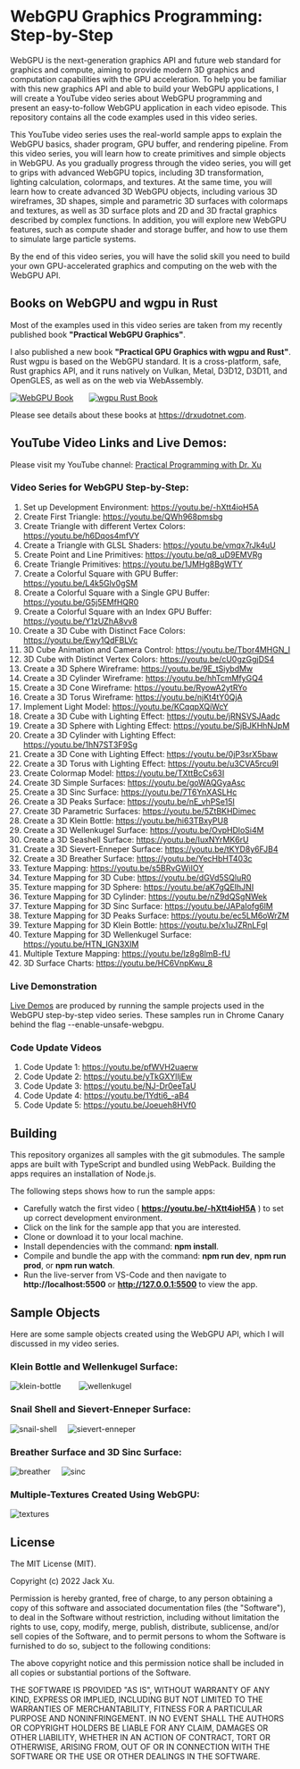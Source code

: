 # WebGPU Graphics Programming: Step-by-Step 

WebGPU is the next-generation graphics API and future web standard for graphics and compute, aiming to provide modern 3D graphics and 
computation capabilities with the GPU acceleration. To help you be familiar with this new graphics API and able to build your WebGPU 
applications, I will create a YouTube video series about WebGPU programming and present an easy-to-follow WebGPU application in each video episode. 
This repository contains all the code examples used in this video series.

This YouTube video series uses the real-world sample apps to explain the WebGPU basics, shader program, GPU buffer, and rendering pipeline. From this video series, you will learn how to create primitives and simple objects in WebGPU. As you gradually progress through the video series, you will get to grips with advanced WebGPU topics, including 3D transformation, lighting calculation, colormaps, and textures. At the same time, you will learn how to create advanced 3D WebGPU objects, including various 3D wireframes, 3D shapes, simple and parametric 3D surfaces with 
colormaps and textures, as well as 3D surface plots and 2D and 3D fractal graphics described by complex functions. In addition, you will explore new WebGPU features, such as compute shader and storage buffer, and how to use them to simulate large particle systems.

By the end of this video series, you will have the solid skill you need to build your own GPU-accelerated graphics and computing on the web with the WebGPU API. 

## Books on WebGPU and wgpu in Rust
Most of the examples used in this video series are taken from my recently published book **"Practical WebGPU Graphics"**. 

I also published a new book **"Practical GPU Graphics with wgpu and Rust"**. Rust wgpu is based on the WebGPU standard. It is a cross-platform, safe, Rust graphics API, and it runs natively on Vulkan, Metal, D3D12, D3D11, and OpenGLES, as well as on the web via WebAssembly.

[![WebGPU Book](assets/webgpu01.png)](https://drxudotnet.com)&nbsp;&nbsp;&nbsp;&nbsp;&nbsp;&nbsp; [![wgpu Rust Book](assets/wgpu01.png)](https://drxudotnet.com)

Please see details about these books at https://drxudotnet.com. 

## YouTube Video Links and Live Demos:

Please visit my YouTube channel: [Practical Programming with Dr. Xu](https://www.youtube.com/channel/UCg14XfqXim0vpgabU3T7tRg)

### Video Series for WebGPU Step-by-Step:

1. Set up Development Environment: https://youtu.be/-hXtt4ioH5A  
2. Create First Triangle: https://youtu.be/QWh968pmsbg
3. Create Triangle with different Vertex Colors: https://youtu.be/h6Dqos4mfVY
4. Create a Triangle with GLSL Shaders: https://youtu.be/vmqx7rJk4uU
5. Create Point and Line Primitives: https://youtu.be/q8_uD9EMVRg
6. Create Triangle Primitives: https://youtu.be/1JMHg8BgWTY
7. Create a Colorful Square with GPU Buffer: https://youtu.be/L4k5Glv0gSM
8. Create a Colorful Square with a Single GPU Buffer: https://youtu.be/G5j5EMfHQR0
9. Create a Colorful Square with an Index GPU Buffer: https://youtu.be/Y1zUZhA8vv8
10. Create a 3D Cube with Distinct Face Colors: https://youtu.be/Ewy1QdFBLVc
11. 3D Cube Animation and Camera Control: https://youtu.be/Tbor4MHGN_I
12. 3D Cube with Distinct Vertex Colors: https://youtu.be/cU0gzGgjDS4 
13. Create a 3D Sphere Wireframe: https://youtu.be/9E_tSiybdMw
14. Create a 3D Cylinder Wireframe: https://youtu.be/hhTcmMfyGQ4
15. Create a 3D Cone Wireframe: https://youtu.be/RyowA2ytRYo
16. Create a 3D Torus Wireframe: https://youtu.be/njKt4tY0QjA
17. Implement Light Model: https://youtu.be/KCqqpXQiWcY 
18. Create a 3D Cube with Lighting Effect: https://youtu.be/jRNSVSJAadc
19. Create a 3D Sphere with Lighting Effect: https://youtu.be/SjBJKHhNJpM
20. Create a 3D Cylinder with Lighting Effect: https://youtu.be/1hN7ST3F9Sg 
21. Create a 3D Cone with Lighting Effect: https://youtu.be/0jP3srX5baw
22. Create a 3D Torus with Lighting Effect: https://youtu.be/u3CVA5rcu9I
23. Create Colormap Model: https://youtu.be/TXttBcCs63I
24. Create 3D Simple Surfaces: https://youtu.be/goWAQGyaAsc 
25. Create a 3D Sinc Surface: https://youtu.be/7T6YnXASLHc
26. Create a 3D Peaks Surface: https://youtu.be/nE_vhPSe15I
27. Create 3D Parametric Surfaces: https://youtu.be/5ZtBKHDimec
28. Create a 3D Klein Bottle: https://youtu.be/hi63TBxyPU8
29. Create a 3D Wellenkugel Surface: https://youtu.be/OvpHDloSi4M 
30. Create a 3D Seashell Surface: https://youtu.be/IuxNYrMK6rU 
31. Create a 3D Sievert-Enneper Surface: https://youtu.be/tKYD8y6FJB4
32. Create a 3D Breather Surface: https://youtu.be/YecHbHT403c
33. Texture Mapping: https://youtu.be/s5BRvGWiIOY 
34. Texture Mapping for 3D Cube: https://youtu.be/dGVd5SQluR0
35. Texture mapping for 3D Sphere: https://youtu.be/aK7gQEIhJNI
36. Texture Mapping for 3D Cylinder: https://youtu.be/nZ9dQSgNWek 
37. Texture Mapping for 3D Sinc Surface: https://youtu.be/JAPaIofg6lM 
38. Texture Mapping for 3D Peaks Surface: https://youtu.be/ec5LM6oWrZM
39. Texture Mapping for 3D Klein Bottle: https://youtu.be/x1uJZRnLFgI
40. Texture Mapping for 3D Wellenkugel Surface: https://youtu.be/HTN_IGN3XIM
41. Multiple Texture Mapping: https://youtu.be/lz8g8lmB-fU
42. 3D Surface Charts: https://youtu.be/HC6VnpKwu_8

### Live Demonstration
[Live Demos](https://jack1232.github.io/webgpu00/) are produced by running the sample projects used in the WebGPU step-by-step video series.
These samples run in Chrome Canary behind the flag --enable-unsafe-webgpu.

### Code Update Videos
1. Code Update 1: https://youtu.be/pfWVH2uaerw
2. Code Update 2: https://youtu.be/yTkGXYlIjEw
3. Code Update 3: https://youtu.be/NJ-Dr0eeTaU
4. Code Update 4: https://youtu.be/1Ydti6_-aB4
5. Code Update 5: https://youtu.be/Joeueh8HVf0
## Building

This repository organizes all samples with the git submodules. The sample apps are built with TypeScript and bundled using WebPack. Building the apps requires an installation of Node.js.

The following steps shows how to run the sample apps:

* Carefully watch the first video ( **https://youtu.be/-hXtt4ioH5A** ) to set up correct development environment. 
* Click on the link for the sample app that you are interested.
* Clone or download it to your local machine.
* Install dependencies with the command: **npm install**.
* Compile and bundle the app with the command: **npm run dev**, **npm run prod**, or **npm run watch**.
* Run the live-server from VS-Code and then navigate to **http://localhost:5500** or **http://127.0.0.1:5500** to view the app.

## Sample Objects 
Here are some sample objects created using the WebGPU API, which I will discussed in my video series.

### Klein Bottle and Wellenkugel Surface:
![klein-bottle](assets/klein-bottle.png) &nbsp;&nbsp;&nbsp;&nbsp;&nbsp;&nbsp; ![wellenkugel](assets/wellenkugel.png) 

### Snail Shell and Sievert-Enneper Surface:
![snail-shell](assets/snail-shell.png) &nbsp;&nbsp;&nbsp; ![sievert-enneper](assets/sievert-enneper.png)

### Breather Surface and 3D Sinc Surface:
![breather](assets/breather.png) &nbsp;&nbsp;&nbsp; ![sinc](assets/sinc.png) 

### Multiple-Textures Created Using WebGPU:
![textures](assets/textures.png) 


## License

The MIT License (MIT).

Copyright (c) 2022 Jack Xu.

Permission is hereby granted, free of charge, to any person obtaining a copy of this software and associated documentation files (the "Software"), to deal in the Software without restriction, including without limitation the rights to use, copy, modify, merge, publish, distribute, sublicense, and/or sell copies of the Software, and to permit persons to whom the Software is furnished to do so, subject to the following conditions:

The above copyright notice and this permission notice shall be included in all copies or substantial portions of the Software.

THE SOFTWARE IS PROVIDED "AS IS", WITHOUT WARRANTY OF ANY KIND, EXPRESS OR IMPLIED, INCLUDING BUT NOT LIMITED TO THE WARRANTIES OF MERCHANTABILITY, FITNESS FOR A PARTICULAR PURPOSE AND NONINFRINGEMENT. IN NO EVENT SHALL THE AUTHORS OR COPYRIGHT HOLDERS BE LIABLE FOR ANY CLAIM, DAMAGES OR OTHER LIABILITY, WHETHER IN AN ACTION OF CONTRACT, TORT OR OTHERWISE, ARISING FROM, OUT OF OR IN CONNECTION WITH THE SOFTWARE OR THE USE OR OTHER DEALINGS IN THE SOFTWARE.
 
